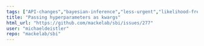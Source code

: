```yaml
---
tags: ["API-changes","bayesian-inference","less-urgent","likelihood-free-inference","machine-learning","parameter-estimation","pytorch","question","simulation-based-inference"]
title: "Passing hyperparameters as kwargs"
html_url: "https://github.com/mackelab/sbi/issues/277"
user: "michaeldeistler"
repo: "mackelab/sbi"
---
```


